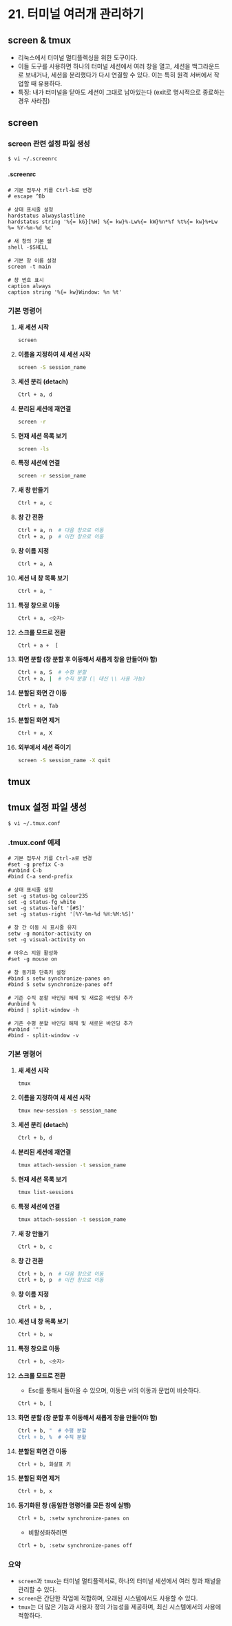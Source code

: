 # 21. 터미널 여러개 관리하기

## screen & tmux

- 리눅스에서 터미널 멀티플렉싱을 위한 도구이다.
- 이들 도구를 사용하면 하나의 터미널 세션에서 여러 창을 열고, 세션을 백그라운드로 보내거나, 세션을 분리했다가 다시 연결할 수 있다. 이는 특히 원격 서버에서 작업할 때 유용하다.
- 특징: 내가 터미널을 닫아도 세션이 그대로 남아있는다 (exit로 명시적으로 종료하는 경우 사라짐)

## screen

### screen 관련 설정 파일 생성

```bash
$ vi ~/.screenrc
```

#### .screenrc

```
# 기본 접두사 키를 Ctrl-b로 변경
# escape ^Bb

# 상태 표시줄 설정
hardstatus alwayslastline
hardstatus string '%{= kG}[%H] %{= kw}%-Lw%{= kW}%n*%f %t%{= kw}%+Lw %= %Y-%m-%d %c'

# 새 창의 기본 쉘
shell -$SHELL

# 기본 창 이름 설정
screen -t main

# 창 번호 표시
caption always
caption string '%{= kw}Window: %n %t'
```

### 기본 명령어

1. **새 세션 시작**
    
    ```bash
    screen
    ```
    
2. **이름을 지정하여 새 세션 시작**
    
    ```bash
    screen -S session_name
    ```
    
3. **세션 분리 (detach)**
    
    ```bash
    Ctrl + a, d
    ```
    
4. **분리된 세션에 재연결**
    
    ```bash
    screen -r
    ```
    
5. **현재 세션 목록 보기**
    
    ```bash
    screen -ls
    ```
    
6. **특정 세션에 연결**
    
    ```bash
    screen -r session_name
    ```
    
7. **새 창 만들기**
    
    ```bash
    Ctrl + a, c
    ```
    
8. **창 간 전환**
    
    ```bash
    Ctrl + a, n  # 다음 창으로 이동
    Ctrl + a, p  # 이전 창으로 이동
    ```
    
9. **창 이름 지정**
    
    ```bash
    Ctrl + a, A
    ```
    
10. **세션 내 창 목록 보기**
    
    ```bash
    Ctrl + a, "
    ```
    
11. **특정 창으로 이동**
    
    ```bash
    Ctrl + a, <숫자>
    ```
    
12. **스크롤 모드로 전환**
    
    ```bash
    Ctrl + a +  [
    ```
    
13. **화면 분할 (창 분할 후 이동해서 새롭게 창을 만들어야 함)**
    
    ```bash
    Ctrl + a, S  # 수평 분할
    Ctrl + a, |  # 수직 분할 (| 대신 \\ 사용 가능)
    ```
    
14. **분할된 화면 간 이동**
    
    ```bash
    Ctrl + a, Tab
    ```
    
15. **분할된 화면 제거**
    
    ```bash
    Ctrl + a, X
    ```
    
16. **외부에서 세션 죽이기**
    
    ```bash
    screen -S session_name -X quit
    ```
    

## tmux

## tmux 설정 파일 생성

```bash
$ vi ~/.tmux.conf
```

### .tmux.conf 예제

```
# 기본 접두사 키를 Ctrl-a로 변경
#set -g prefix C-a
#unbind C-b
#bind C-a send-prefix

# 상태 표시줄 설정
set -g status-bg colour235
set -g status-fg white
set -g status-left '[#S]'
set -g status-right '[%Y-%m-%d %H:%M:%S]'

# 창 간 이동 시 표시줄 유지
setw -g monitor-activity on
set -g visual-activity on

# 마우스 지원 활성화
#set -g mouse on

# 창 동기화 단축키 설정
#bind s setw synchronize-panes on
#bind S setw synchronize-panes off

# 기존 수직 분할 바인딩 해제 및 새로운 바인딩 추가
#unbind %
#bind | split-window -h

# 기존 수평 분할 바인딩 해제 및 새로운 바인딩 추가
#unbind '"'
#bind - split-window -v
```

### 기본 명령어

1. **새 세션 시작**
    
    ```bash
    tmux
    ```
    
2. **이름을 지정하여 새 세션 시작**
    
    ```bash
    tmux new-session -s session_name
    ```
    
3. **세션 분리 (detach)**
    
    ```bash
    Ctrl + b, d
    ```
    
4. **분리된 세션에 재연결**
    
    ```bash
    tmux attach-session -t session_name
    ```
    
5. **현재 세션 목록 보기**
    
    ```bash
    tmux list-sessions
    ```
    
6. **특정 세션에 연결**
    
    ```bash
    tmux attach-session -t session_name
    ```
    
7. **새 창 만들기**
    
    ```bash
    Ctrl + b, c
    ```
    
8. **창 간 전환**
    
    ```bash
    Ctrl + b, n  # 다음 창으로 이동
    Ctrl + b, p  # 이전 창으로 이동
    ```
    
9. **창 이름 지정**
    
    ```bash
    Ctrl + b, ,
    ```
    
10. **세션 내 창 목록 보기**
    
    ```bash
    Ctrl + b, w
    ```
    
11. **특정 창으로 이동**
    
    ```bash
    Ctrl + b, <숫자>
    ```
    
12. **스크롤 모드로 전환**
    - Esc를 통해서 돌아올 수 있으며, 이동은 vi의 이동과 문법이 비슷하다.
    
    ```bash
    Ctrl + b, [
    ```
    
13. **화면 분할 (창 분할 후 이동해서 새롭게 창을 만들어야 함)**
    
    ```bash
    Ctrl + b, "  # 수평 분할
    Ctrl + b, %  # 수직 분할
    ```
    
14. **분할된 화면 간 이동**
    
    ```bash
    Ctrl + b, 화살표 키
    ```
    
15. **분할된 화면 제거**
    
    ```bash
    Ctrl + b, x
    ```
    
16. **동기화된 창 (동일한 명령어를 모든 창에 실행)**
    
    ```bash
    Ctrl + b, :setw synchronize-panes on
    ```
    
    - 비활성화하려면
    
    ```bash
    Ctrl + b, :setw synchronize-panes off
    ```
    


### 요약

- `screen`과 `tmux`는 터미널 멀티플렉서로, 하나의 터미널 세션에서 여러 창과 패널을 관리할 수 있다.
- `screen`은 간단한 작업에 적합하며, 오래된 시스템에서도 사용할 수 있다.
- `tmux`는 더 많은 기능과 사용자 정의 가능성을 제공하며, 최신 시스템에서의 사용에 적합하다.